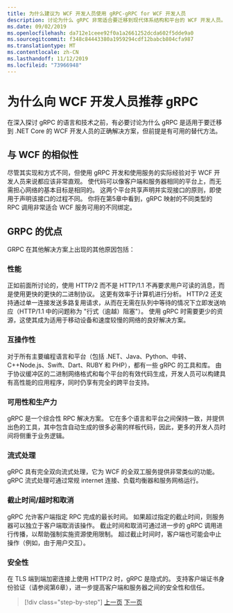 ```yaml
---
title: 为什么建议为 WCF 开发人员使用 gRPC-gRPC for WCF 开发人员
description: 讨论为什么 gRPC 非常适合要迁移到现代体系结构和平台的 WCF 开发人员。
ms.date: 09/02/2019
ms.openlocfilehash: da712e1ceee92f0a1a2661252dcda602f5dde9a0
ms.sourcegitcommit: f348c84443380a1959294cdf12babcb804cfa987
ms.translationtype: MT
ms.contentlocale: zh-CN
ms.lasthandoff: 11/12/2019
ms.locfileid: "73966948"
---
```

# <a name="why-grpc-is-recommended-for-wcf-developers"></a>为什么向 WCF 开发人员推荐 gRPC

在深入探讨 gRPC 的语言和技术之前，有必要讨论为什么 gRPC 是适用于要迁移到 .NET Core 的 WCF 开发人员的正确解决方案，但前提是有可用的替代方法。

## <a name="similarity-to-wcf"></a>与 WCF 的相似性

尽管其实现和方式不同，但使用 gRPC 开发和使用服务的实际经验对于 WCF 开发人员来说都应该非常直观。 使代码可以像客户端和服务器相同的平台上，而无需担心网络的基本目标是相同的。 这两个平台共享声明并实现接口的原则，即使用于声明该接口的过程不同。 你将在第5章中看到，gRPC 映射的不同类型的 RPC 调用非常适合 WCF 服务可用的不同绑定。

## <a name="benefits-of-grpc"></a>GRPC 的优点

GRPC 在其他解决方案上出现的其他原因包括：

### <a name="performance"></a>性能

正如前面所讨论的，使用 HTTP/2 而不是 HTTP/1.1 不再要求用户可读的消息，而是使用更快的更快的二进制协议。 这更有效率于计算机进行分析。 HTTP/2 还支持通过单一连接发送多路复用请求，从而在无需在队列中等待的情况下立即发送响应（HTTP/1.1 中的问题称为 "行式（逾越）阻塞"）。 使用 gRPC 时需要更少的资源，这使其成为适用于移动设备和速度较慢的网络的良好解决方案。

### <a name="interoperability"></a>互操作性

对于所有主要编程语言和平台（包括 .NET、Java、Python、中转、 C++Node.js、Swift、Dart、RUBY 和 PHP），都有一些 gRPC 的工具和库。 由于协议缓冲区的二进制网络格式和每个平台的有效代码生成，开发人员可以构建具有高性能的应用程序，同时仍享有完全的跨平台支持。

### <a name="usability-and-productivity"></a>可用性和生产力

gRPC 是一个综合性 RPC 解决方案。 它在多个语言和平台之间保持一致，并提供出色的工具，其中包含自动生成的很多必需的样板代码，因此，更多的开发人员时间将侧重于业务逻辑。

### <a name="streaming"></a>流式处理

gRPC 具有完全双向流式处理，它为 WCF 的全双工服务提供非常类似的功能。 gRPC 流式处理可通过常规 internet 连接、负载均衡器和服务网格运行。

### <a name="deadlinetimeouts-and-cancellation"></a>截止时间/超时和取消

gRPC 允许客户端指定 RPC 完成的最长时间。 如果超过指定的截止时间，则服务器可以独立于客户端取消该操作。 截止时间和取消可通过进一步的 gRPC 调用进行传播，以帮助强制实施资源使用限制。 超过截止时间时，客户端也可能会中止操作（例如，由于用户交互）。

### <a name="security"></a>安全性

在 TLS 端到端加密连接上使用 HTTP/2 时，gRPC 是隐式的。 支持客户端证书身份验证（请参阅第6章），进一步提高客户端和服务器之间的安全性和信任。

>[!div class="step-by-step"]
>[上一页](network-protocols.md)
>[下一页](protocol-buffers.md)
